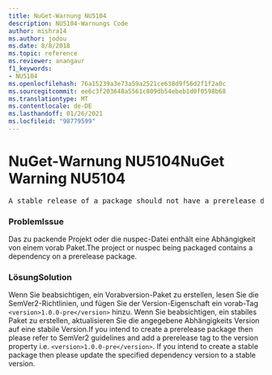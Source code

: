 ```yaml
---
title: NuGet-Warnung NU5104
description: NU5104-Warnungs Code
author: mishra14
ms.author: jodou
ms.date: 8/8/2018
ms.topic: reference
ms.reviewer: anangaur
f1_keywords:
- NU5104
ms.openlocfilehash: 76a15239a3e73a59a2521ce638d9f56d2f1f2a0c
ms.sourcegitcommit: ee6c3f203648a5561c809db54ebeb1d0f0598b68
ms.translationtype: MT
ms.contentlocale: de-DE
ms.lasthandoff: 01/26/2021
ms.locfileid: "98779599"
---
```

# <a name="nuget-warning-nu5104"></a><span data-ttu-id="96beb-103">NuGet-Warnung NU5104</span><span class="sxs-lookup"><span data-stu-id="96beb-103">NuGet Warning NU5104</span></span>
<pre>A stable release of a package should not have a prerelease dependency. Either modify the version spec of dependency "NuGet.Versioning [4.7.0-preview4.5065, )" or update the version field in the nuspec.</pre>

### <a name="issue"></a><span data-ttu-id="96beb-104">Problem</span><span class="sxs-lookup"><span data-stu-id="96beb-104">Issue</span></span>

<span data-ttu-id="96beb-105">Das zu packende Projekt oder die nuspec-Datei enthält eine Abhängigkeit von einem vorab Paket.</span><span class="sxs-lookup"><span data-stu-id="96beb-105">The project or nuspec being packaged contains a dependency on a prerelease package.</span></span>


### <a name="solution"></a><span data-ttu-id="96beb-106">Lösung</span><span class="sxs-lookup"><span data-stu-id="96beb-106">Solution</span></span>

<span data-ttu-id="96beb-107">Wenn Sie beabsichtigen, ein Vorabversion-Paket zu erstellen, lesen Sie die SemVer2-Richtlinien, und fügen Sie der Version-Eigenschaft ein vorab-Tag `<version>1.0.0-pre</version>` hinzu. Wenn Sie beabsichtigen, ein stabiles Paket zu erstellen, aktualisieren Sie die angegebene Abhängigkeits Version auf eine stabile Version.</span><span class="sxs-lookup"><span data-stu-id="96beb-107">If you intend to create a prerelease package then please refer to SemVer2 guidelines and add a prerelease tag to the version property i.e. `<version>1.0.0-pre</version>`. If you intend to create a stable package then please update the specified dependency version to a stable version.</span></span>

